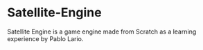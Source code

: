 # Satellite-Engine
Satellite Engine is a game engine made from Scratch as a learning experience by Pablo Lario.
